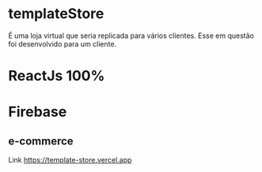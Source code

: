 # templateStore
É uma loja virtual que seria replicada para vários clientes. 
Esse em questão foi desenvolvido para um cliente.
# ReactJs 100%
# Firebase
## e-commerce


Link https://template-store.vercel.app
